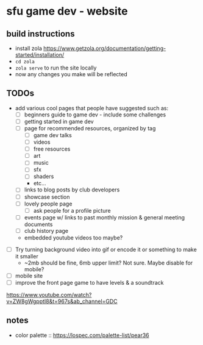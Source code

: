 # sfu game dev - website

## build instructions
- install zola https://www.getzola.org/documentation/getting-started/installation/
- `cd zola`
- `zola serve` to run the site locally
- now any changes you make will be reflected

## TODOs
- add various cool pages that people have suggested such as:
  - [ ] beginners guide to game dev - include some challenges
  - [ ] getting started in game dev
  - [ ] page for recommended resources, organized by tag
    - [ ] game dev talks
    - [ ] videos
    - [ ] free resources
    - [ ] art
    - [ ] music
    - [ ] sfx
    - [ ] shaders
    - etc...
  - [ ] links to blog posts by club developers
  - [ ] showcase section
  - [ ] lovely people page
    - [ ] ask people for a profile picture
  - [ ] events page w/ links to past monthly mission & general meeting documents
  - [ ] club history page
  - embedded youtube videos too maybe?
- [ ] Try turning background video into gif or encode it or something to make it smaller
  - ~2mb should be fine, 6mb upper limit? Not sure. Maybe disable for mobile?
- [ ] mobile site
- [ ] improve the front page game to have levels & a soundtrack

https://www.youtube.com/watch?v=ZW8gWgpptI8&t=967s&ab_channel=GDC

## notes
- color palette :: https://lospec.com/palette-list/pear36